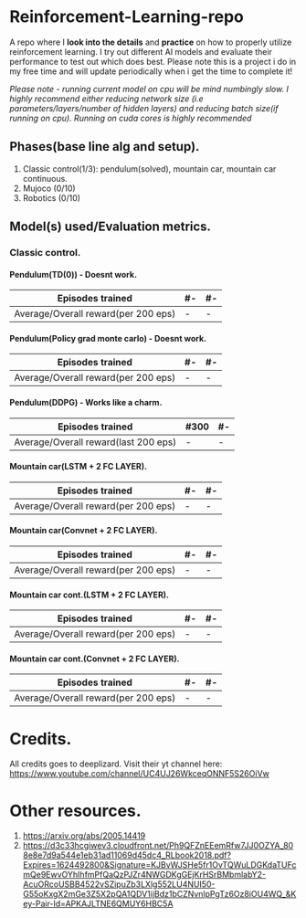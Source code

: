 # Reinforcement-Learning-repo
A repo where I **look into the details** and **practice** on how to properly utilize reinforcement learning. I try out different AI models and evaluate their performance
to test out which does best. Please note this is a project i do in my free time and will update periodically when i get the time to complete it!

*Please note - running current model on cpu will be mind numbingly slow. I highly recommend either reducing network size (i.e parameters/layers/number of hidden layers) and reducing batch size(if running on cpu). Running on cuda cores is highly recommended*

## Phases(base line alg and setup).
1) Classic control(1/3): pendulum(solved), mountain car, mountain car continuous.
2) Mujoco (0/10)
3) Robotics (0/10)

## Model(s) used/Evaluation metrics.
### Classic control.

#### Pendulum(TD(0)) - Doesnt work.

Episodes trained | #- | #- 
--- | --- | --- 
Average/Overall reward(per 200 eps) | - | - 

#### Pendulum(Policy grad monte carlo) - Doesnt work.

Episodes trained | #- | #- 
--- | --- | --- 
Average/Overall reward(per 200 eps) | - | - 


#### Pendulum(DDPG) - Works like a charm.

Episodes trained | #300 | #- 
--- | --- | --- 
Average/Overall reward(last 200 eps) | - | - 


#### Mountain car(LSTM + 2 FC LAYER).

Episodes trained | #- | #- 
--- | --- | --- 
Average/Overall reward(per 200 eps) | - | - 

#### Mountain car(Convnet + 2 FC LAYER).

Episodes trained | #- | #- 
--- | --- | --- 
Average/Overall reward(per 200 eps) | - | - 


#### Mountain car cont.(LSTM + 2 FC LAYER).

Episodes trained | #- | #- 
--- | --- | --- 
Average/Overall reward(per 200 eps) | - | - 

#### Mountain car cont.(Convnet + 2 FC LAYER).

Episodes trained | #- | #- 
--- | --- | --- 
Average/Overall reward(per 200 eps) | - | - 




# Credits.

All credits goes to deeplizard. Visit their yt channel here: https://www.youtube.com/channel/UC4UJ26WkceqONNF5S26OiVw

# Other resources.
1) https://arxiv.org/abs/2005.14419
2) https://d3c33hcgiwev3.cloudfront.net/Ph9QFZnEEemRfw7JJ0OZYA_808e8e7d9a544e1eb31ad11069d45dc4_RLbook2018.pdf?Expires=1624492800&Signature=KJBvWJSHe5fr1OvTQWuLDGKdaTUFcmQe9EwvOYhIhfmPfQaQzPJZr4NWGDKgGEjKrHSrBMbmlabY2-AcuORcoUSBB4522vSZipuZb3LXlg552LU4NUI50-G55oKxgX2mGe3Z5X2pQA1QDV1ijBdz1bCZNvnlpPgTz6Oz8iOU4WQ_&Key-Pair-Id=APKAJLTNE6QMUY6HBC5A
